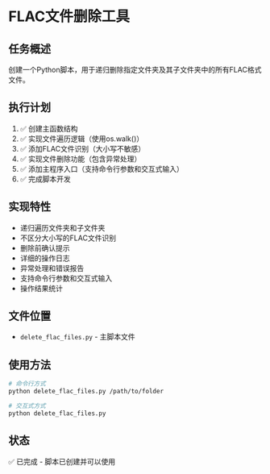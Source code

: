 # FLAC文件删除工具

## 任务概述
创建一个Python脚本，用于递归删除指定文件夹及其子文件夹中的所有FLAC格式文件。

## 执行计划
1. ✅ 创建主函数结构
2. ✅ 实现文件遍历逻辑（使用os.walk()）
3. ✅ 添加FLAC文件识别（大小写不敏感）
4. ✅ 实现文件删除功能（包含异常处理）
5. ✅ 添加主程序入口（支持命令行参数和交互式输入）
6. ✅ 完成脚本开发

## 实现特性
- 递归遍历文件夹和子文件夹
- 不区分大小写的FLAC文件识别
- 删除前确认提示
- 详细的操作日志
- 异常处理和错误报告
- 支持命令行参数和交互式输入
- 操作结果统计

## 文件位置
- `delete_flac_files.py` - 主脚本文件

## 使用方法
```bash
# 命令行方式
python delete_flac_files.py /path/to/folder

# 交互式方式
python delete_flac_files.py
```

## 状态
✅ 已完成 - 脚本已创建并可以使用

